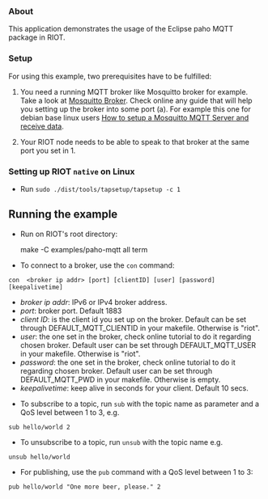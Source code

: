 ### About
This application demonstrates the usage of the Eclipse paho MQTT package in RIOT.

### Setup
For using this example, two prerequisites have to be fulfilled:

1. You need a running MQTT broker like Mosquitto broker for example. Take a look at
[Mosquitto Broker](https://mosquitto.org/). Check online any guide that will
help you setting up the broker into some port (a).
For example this one for debian base linux users
[How to setup a Mosquitto MQTT Server and receive data](https://www.digitalocean.com/community/questions/how-to-setup-a-mosquitto-mqtt-server-and-receive-data-from-owntracks).

2. Your RIOT node needs to be able to speak to that broker at the same port you set in 1.

### Setting up RIOT `native` on Linux
- Run `sudo ./dist/tools/tapsetup/tapsetup -c 1`

## Running the example
- Run on RIOT's root directory:

  make -C examples/paho-mqtt all term

- To connect to a broker, use the `con` command:
```
con  <broker ip addr> [port] [clientID] [user] [password] [keepalivetime]
```
  * *broker ip addr*: IPv6 or IPv4 broker address.
  * *port*: broker port. Default 1883
  * *client ID*: is the client id you set up on the broker. Default can be set
     through DEFAULT_MQTT_CLIENTID in your makefile. Otherwise is "riot".
  * *user*: the one set in the broker, check online tutorial to do it regarding chosen broker. 
     Default user can be set through DEFAULT_MQTT_USER in your makefile. Otherwise is "riot".
  * *password*: the one set in the broker, check online tutorial to do it regarding chosen broker. 
     Default user can be set through DEFAULT_MQTT_PWD in your makefile. Otherwise is empty.
  * *keepalivetime*: keep alive in seconds for your client. Default 10 secs.

- To subscribe to a topic, run `sub` with the topic name as parameter and a QoS
  level between 1 to 3, e.g.
```
sub hello/world 2
```
- To unsubscribe to a topic, run `unsub` with the topic name e.g.
```
unsub hello/world
```

- For publishing, use the `pub` command with a QoS level between 1 to 3:
```
pub hello/world "One more beer, please." 2
```
